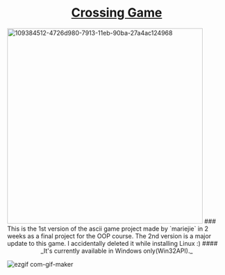 # <div align="center"> [Crossing Game](https://www.youtube.com/watch?v=zDcCAftX_Ec&t=153s) </div>
<img width="450" alt="109384512-4726d980-7913-11eb-90ba-27a4ac124968" src="https://user-images.githubusercontent.com/83217673/155100614-9a9c4320-d788-401f-9d7c-180357908f84.png">
### This is the 1st version of the ascii game project made by `mariejie` in 2 weeks as a final project for the OOP course. The 2nd version is a major update to this game. I accidentally deleted it while installing Linux :)
#### <div align="center"> _It's currently available in Windows only(Win32API)._ </div>

![ezgif com-gif-maker](https://user-images.githubusercontent.com/83217673/153833368-d15e4e91-6fff-4b01-8452-52c0618815b2.gif)

